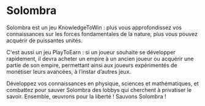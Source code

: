 # Solombra
Solombra est un jeu KnowledgeToWin : plus vous approfondissez vos connaissances sur les forces fondamentales de la nature, plus vous pouvez acquérir de puissantes unités.

C'est aussi un jeu PlayToEarn : si un joueur souhaite se développer rapidement, il devra acheter un empire à un ancien joueur ou acquérir une partie de son empire, permettant ainsi aux joueurs expérimentés de monétiser leurs avancées, à l’instar d’autres jeux.

Développez vos connaissances en physique, sciences et mathématiques, et combattez pour sauver Solombra des lobbys qui cherchent à privatiser le savoir. Ensemble, œuvrons pour la liberté ! Sauvons Solombra !
